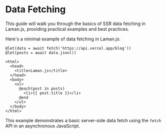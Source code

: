 # Data Fetching

This guide will walk you through the basics of SSR data fetching in Laman.js, providing practical examples and best practices.

Here's a minimal example of data fetching in Laman.js:

```edge
@let(data = await fetch('https://api.vercel.app/blog'))
@let(posts = await data.json())

<html>
  <head>
    <title>Laman.js</title>
  </head>
  <body>
    <ul>
      @each(post in posts)
        <li>{{ post.title }}</li>
      @end
    </ul>
  </body>
</html>
```

This example demonstrates a basic server-side data fetch using the `fetch` API in an asynchronous JavaScript.
